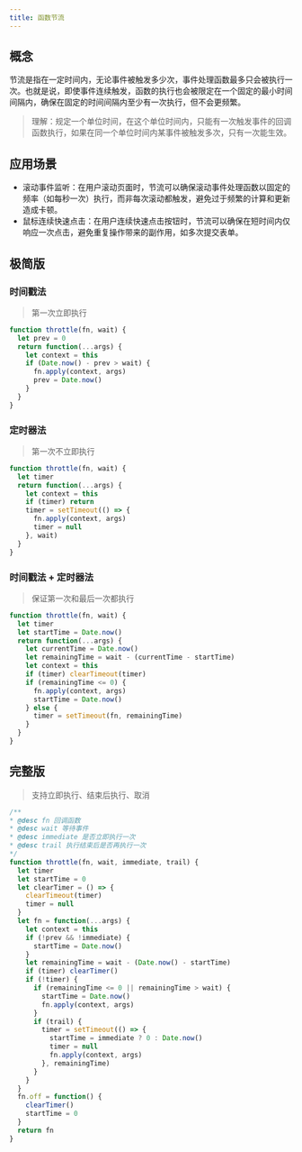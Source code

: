 ```yaml
---
title: 函数节流
---
```


## 概念

节流是指在一定时间内，无论事件被触发多少次，事件处理函数最多只会被执行一次。也就是说，即使事件连续触发，函数的执行也会被限定在一个固定的最小时间间隔内，确保在固定的时间间隔内至少有一次执行，但不会更频繁。

> 理解：规定一个单位时间，在这个单位时间内，只能有一次触发事件的回调函数执行，如果在同一个单位时间内某事件被触发多次，只有一次能生效。

## 应用场景

- 滚动事件监听：在用户滚动页面时，节流可以确保滚动事件处理函数以固定的频率（如每秒一次）执行，而非每次滚动都触发，避免过于频繁的计算和更新造成卡顿。
- 鼠标连续快速点击：在用户连续快速点击按钮时，节流可以确保在短时间内仅响应一次点击，避免重复操作带来的副作用，如多次提交表单。

## 极简版

### 时间戳法

> 第一次立即执行

```js
function throttle(fn, wait) {
  let prev = 0
  return function(...args) {
    let context = this
    if (Date.now() - prev > wait) {
      fn.apply(context, args)
      prev = Date.now()
    }
  }
}
```

### 定时器法

> 第一次不立即执行

```js
function throttle(fn, wait) {
  let timer
  return function(...args) {
    let context = this
    if (timer) return
    timer = setTimeout(() => {
      fn.apply(context, args)
      timer = null
    }, wait)
  }
}
```

### 时间戳法 + 定时器法

> 保证第一次和最后一次都执行

```js
function throttle(fn, wait) {
  let timer
  let startTime = Date.now()
  return function(...args) {
    let currentTime = Date.now()
    let remainingTime = wait - (currentTime - startTime)
    let context = this
    if (timer) clearTimeout(timer)
    if (remainingTime <= 0) {
      fn.apply(context, args)
      startTime = Date.now()
    } else {
      timer = setTimeout(fn, remainingTime)
    }
  }
}
```

## 完整版

> 支持立即执行、结束后执行、取消

```js
/**
* @desc fn 回调函数
* @desc wait 等待事件
* @desc immediate 是否立即执行一次
* @desc trail 执行结束后是否再执行一次
*/
function throttle(fn, wait, immediate, trail) {
  let timer
  let startTime = 0
  let clearTimer = () => {
    clearTimeout(timer)
    timer = null
  }
  let fn = function(...args) {
    let context = this
    if (!prev && !immediate) {
      startTime = Date.now()
    }
    let remainingTime = wait - (Date.now() - startTime)
    if (timer) clearTimer()
    if (!timer) {
      if (remainingTime <= 0 || remainingTime > wait) {
        startTime = Date.now()
        fn.apply(context, args)
      }
      if (trail) {
        timer = setTimeout(() => {
          startTime = immediate ? 0 : Date.now()
          timer = null
          fn.apply(context, args)
        }, remainingTime)
      }
    }
  }
  fn.off = function() {
    clearTimer()
    startTime = 0
  }
  return fn
}
```
